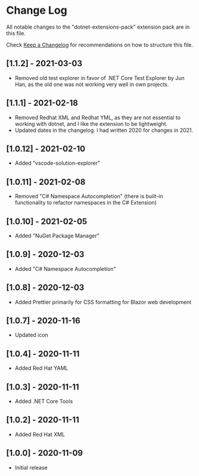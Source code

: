 # Change Log

All notable changes to the "dotnet-extensions-pack" extension pack are in this file.

Check [Keep a Changelog](http://keepachangelog.com/) for recommendations on how to structure this file.

## [1.1.2] - 2021-03-03

- Removed old test explorer in favor of .NET Core Test Explorer by Jun Han, as the old one was not working very well in own projects.

## [1.1.1] - 2021-02-18

- Removed Redhat XML and Redhat YML, as they are not essential to working with dotnet, and I like the extension to be lightweight.
- Updated dates in the changelog. I had written 2020 for changes in 2021.

## [1.0.12] - 2021-02-10

- Added "vscode-solution-explorer"

## [1.0.11] - 2021-02-08

- Removed "C# Namespace Autocompletion" (there is built-in functionality to refactor namespaces in the C# Extension)

## [1.0.10] - 2021-02-05

- Added "NuGet Package Manager"

## [1.0.9] - 2020-12-03

- Added "C# Namespace Autocompletion"

## [1.0.8] - 2020-12-03

- Added Prettier primarily for CSS formatting for Blazor web development

## [1.0.7] - 2020-11-16

- Updated icon

## [1.0.4] - 2020-11-11

- Added Red Hat YAML

## [1.0.3] - 2020-11-11

- Added .NET Core Tools

## [1.0.2] - 2020-11-11

- Added Red Hat XML

## [1.0.0] - 2020-11-09

- Initial release
